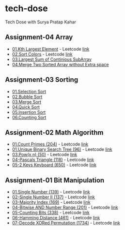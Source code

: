 # tech-dose

Tech Dose with Surya Pratap Kahar

## Assignment-04 Array

- [01.Kth Largest Element](./Assignment-04/01-KthLargestElement/) - Leetcode [link](https://leetcode.com/problems/kth-largest-element-in-an-array/)
- [02.Sort Colors](./Assignment-04/02-SortColors/) - Leetcode [link](https://leetcode.com/problems/sort-colors/)
- [03.Largest Sum of Continious SubArray](./Assignment-04/03-LargestSumOfSubArray/)
- [04.Merge Two Sorted Array without Extra space](./Assignment-04/04-Merge2SortedArray/)

## Assignment-03 Sorting

- [01.Selection Sort](./Assignment-03/01-SelectionSort/)
- [02.Bubble Sort](./Assignment-03/02-BubbleSort/)
- [03.Merge Sort](./Assignment-03/03-MergeSort/)
- [04.Quick Sort](./Assignment-03/04-QuickSort/)
- [05.Insertion Sort](./Assignment-03/05-InstertionSort/)
- [06.Counting Sort](./Assignment-03/06-CountingSort/)

## Assignment-02 Math Algorithm

- [01.Count Primes (204)](<./Assignment-02/01-CountPrime(204)/>) - Leetcode [link](https://leetcode.com/problems/count-primes/)
- [01.Unique Binary Search Tree (96)](<./Assignment-02/02-UniqueBinarySearchTree(96)//>) - Leetcode [link](https://leetcode.com/problems/unique-binary-search-trees/)
- [03.Pow(x,n) (50)](<./Assignment-02/03-Pow(x,y)(50)/>) - Leetcode [link](https://leetcode.com/problems/powx-n/)
- [04-Pascals Triangle (118)](<./Assignment-02/04-PascalsTriangle(118)/>) - Leetcode [link](https://leetcode.com/problems/pascals-triangle/)
- [05-2 Keys Keyboard (650)](<./Assignment-02/05-2KeysKeyboard(650)/>) - Leetcode [link](https://leetcode.com/problems/2-keys-keyboard/)

## Assignment-01 Bit Manipulation

- [01.Single Number (139)](<./Assignment-01/01-SingleNumber(136)/>) - Leetcode [link](https://leetcode.com/problems/single-number/)
- [02-Single Number II (137)](<./Assignment-01/02-SingleNumber-II(137)/>) - Leetcode [link](https://leetcode.com/problems/single-number-ii/)
- [03-Majority Index (169)](<./Assignment-01/03-MajorityElement(169)/>) - Leetcode [link](https://leetcode.com/problems/majority-element/)
- [04-Bitwise AND Number Range (201)](<./Assignment-01/04-Bitwise AND Number Range(201)/>) - Leetcode [link](https://leetcode.com/problems/bitwise-and-of-numbers-range/)
- [05-Counting Bits (338)](<./Assignment-01/05-Counting-Bits(338)/>) - Leetcode [link](https://leetcode.com/problems/counting-bits/)
- [06-Hamming Distance (461)](<./Assignment-01/06-HammingDistance(461)/>) - Leetcode [link](https://leetcode.com/problems/hamming-distance/)
- [07-Decode XORed Permutation (1734)](<./Assignment-01/07-XORedPermutation(1734)/>) - Leetcode [link](https://leetcode.com/problems/decode-xored-permutation/)
